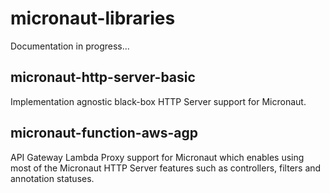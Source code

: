 # micronaut-libraries

Documentation in progress...

## micronaut-http-server-basic
Implementation agnostic black-box HTTP Server support for Micronaut.  

## micronaut-function-aws-agp
API Gateway Lambda Proxy support for Micronaut which enables
using most of the Micronaut HTTP Server features such as controllers, filters and annotation statuses.
